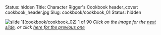 Status: hidden
Title: Character Rigger's Cookbook
header_cover: cookbook_header.jpg
Slug: cookbook/cookbook_01
Status: hidden


![slide 1](https://dl.dropboxusercontent.com/u/2977490/presentations/cookbook/img1.jpg)](cookbook/cookbook_02)
1 of 90
_Click on the image for the [next slide](cookbook/cookbook_02), or click [here for the previous one](cookbook/cookbook_00)_
